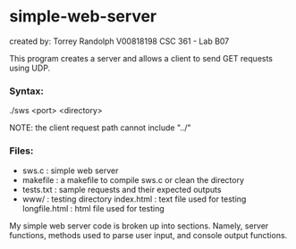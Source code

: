 # simple-web-server
created by: Torrey Randolph
            V00818198
            CSC 361 - Lab B07

This program creates a server and allows a client to send GET requests using UDP.

### Syntax:
  ./sws \<port\> \<directory\>

NOTE: the client request path cannot include "../"

### Files:
 - sws.c :		simple web server
 - makefile : 	a makefile to compile sws.c or clean the directory
 - tests.txt :	sample requests and their expected outputs
 - www/ :		testing directory
    index.html : 	text file used for testing
    longfile.html : html file used for testing
            
My simple web server code is broken up into sections. Namely, server functions, methods used to parse user input, and console output functions.